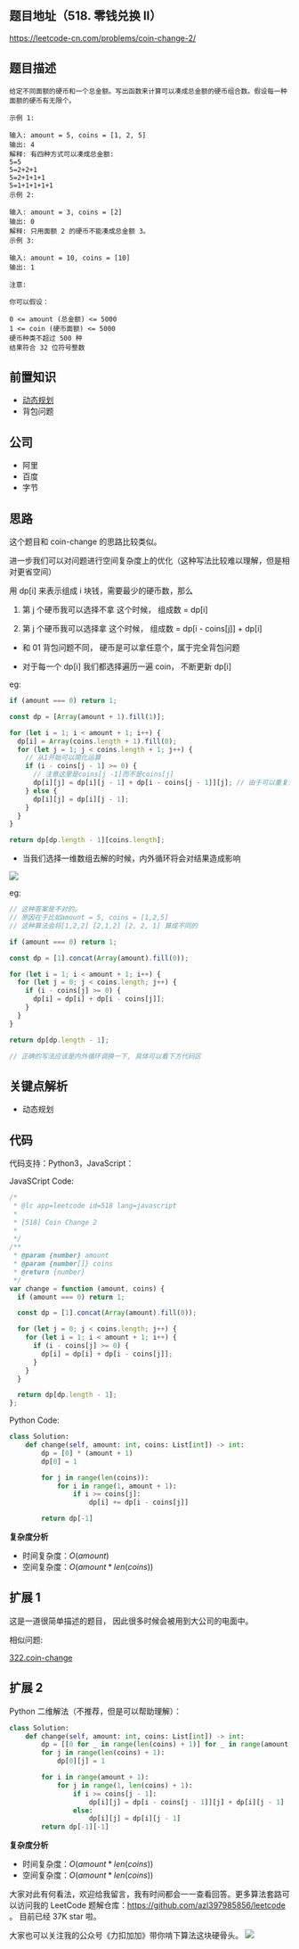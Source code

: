 ## 题目地址（518. 零钱兑换 II）

https://leetcode-cn.com/problems/coin-change-2/

## 题目描述

```
给定不同面额的硬币和一个总金额。写出函数来计算可以凑成总金额的硬币组合数。假设每一种面额的硬币有无限个。

示例 1:

输入: amount = 5, coins = [1, 2, 5]
输出: 4
解释: 有四种方式可以凑成总金额:
5=5
5=2+2+1
5=2+1+1+1
5=1+1+1+1+1
示例 2:

输入: amount = 3, coins = [2]
输出: 0
解释: 只用面额 2 的硬币不能凑成总金额 3。
示例 3:

输入: amount = 10, coins = [10]
输出: 1

注意:

你可以假设：

0 <= amount (总金额) <= 5000
1 <= coin (硬币面额) <= 5000
硬币种类不超过 500 种
结果符合 32 位符号整数
```

## 前置知识

- [动态规划](https://github.com/azl397985856/leetcode/blob/master/thinkings/dynamic-programming.md)
- 背包问题

## 公司

- 阿里
- 百度
- 字节

## 思路

这个题目和 coin-change 的思路比较类似。

进一步我们可以对问题进行空间复杂度上的优化（这种写法比较难以理解，但是相对更省空间）

用 dp[i] 来表示组成 i 块钱，需要最少的硬币数，那么

1. 第 j 个硬币我可以选择不拿 这个时候， 组成数 = dp[i]

2. 第 j 个硬币我可以选择拿 这个时候， 组成数 = dp[i - coins[j]] + dp[i]

- 和 01 背包问题不同， 硬币是可以拿任意个，属于完全背包问题

- 对于每一个 dp[i] 我们都选择遍历一遍 coin， 不断更新 dp[i]

eg:

```js
if (amount === 0) return 1;

const dp = [Array(amount + 1).fill(1)];

for (let i = 1; i < amount + 1; i++) {
  dp[i] = Array(coins.length + 1).fill(0);
  for (let j = 1; j < coins.length + 1; j++) {
    // 从1开始可以简化运算
    if (i - coins[j - 1] >= 0) {
      // 注意这里是coins[j -1]而不是coins[j]
      dp[i][j] = dp[i][j - 1] + dp[i - coins[j - 1]][j]; // 由于可以重复使用硬币所以这里是j不是j-1
    } else {
      dp[i][j] = dp[i][j - 1];
    }
  }
}

return dp[dp.length - 1][coins.length];
```

- 当我们选择一维数组去解的时候，内外循环将会对结果造成影响

![](https://tva1.sinaimg.cn/large/007S8ZIlly1ghluafxrm4j30j00bdmxx.jpg)

eg:

```js
// 这种答案是不对的。
// 原因在于比如amount = 5, coins = [1,2,5]
// 这种算法会将[1,2,2] [2,1,2] [2, 2, 1] 算成不同的

if (amount === 0) return 1;

const dp = [1].concat(Array(amount).fill(0));

for (let i = 1; i < amount + 1; i++) {
  for (let j = 0; j < coins.length; j++) {
    if (i - coins[j] >= 0) {
      dp[i] = dp[i] + dp[i - coins[j]];
    }
  }
}

return dp[dp.length - 1];

// 正确的写法应该是内外循环调换一下, 具体可以看下方代码区
```

## 关键点解析

- 动态规划

## 代码

代码支持：Python3，JavaScript：

JavaSCript Code:

```js
/*
 * @lc app=leetcode id=518 lang=javascript
 *
 * [518] Coin Change 2
 *
 */
/**
 * @param {number} amount
 * @param {number[]} coins
 * @return {number}
 */
var change = function (amount, coins) {
  if (amount === 0) return 1;

  const dp = [1].concat(Array(amount).fill(0));

  for (let j = 0; j < coins.length; j++) {
    for (let i = 1; i < amount + 1; i++) {
      if (i - coins[j] >= 0) {
        dp[i] = dp[i] + dp[i - coins[j]];
      }
    }
  }

  return dp[dp.length - 1];
};
```

Python Code:

```python
class Solution:
    def change(self, amount: int, coins: List[int]) -> int:
        dp = [0] * (amount + 1)
        dp[0] = 1

        for j in range(len(coins)):
            for i in range(1, amount + 1):
                if i >= coins[j]:
                    dp[i] += dp[i - coins[j]]

        return dp[-1]
```

**复杂度分析**

- 时间复杂度：$O(amount)$
- 空间复杂度：$O(amount * len(coins))$

## 扩展 1

这是一道很简单描述的题目， 因此很多时候会被用到大公司的电面中。

相似问题:

[322.coin-change](./322.coin-change.md)

## 扩展 2

Python 二维解法（不推荐，但是可以帮助理解）：

```python
class Solution:
    def change(self, amount: int, coins: List[int]) -> int:
        dp = [[0 for _ in range(len(coins) + 1)] for _ in range(amount + 1)]
        for j in range(len(coins) + 1):
            dp[0][j] = 1

        for i in range(amount + 1):
            for j in range(1, len(coins) + 1):
                if i >= coins[j - 1]:
                    dp[i][j] = dp[i - coins[j - 1]][j] + dp[i][j - 1]
                else:
                    dp[i][j] = dp[i][j - 1]
        return dp[-1][-1]
```

**复杂度分析**

- 时间复杂度：$O(amount * len(coins))$
- 空间复杂度：$O(amount * len(coins))$

大家对此有何看法，欢迎给我留言，我有时间都会一一查看回答。更多算法套路可以访问我的 LeetCode 题解仓库：https://github.com/azl397985856/leetcode 。 目前已经 37K star 啦。

大家也可以关注我的公众号《力扣加加》带你啃下算法这块硬骨头。
![](https://tva1.sinaimg.cn/large/007S8ZIlly1gfcuzagjalj30p00dwabs.jpg)
